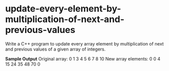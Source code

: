 # update-every-element-by-multiplication-of-next-and-previous-values

Write a C++ program to update every array element by multiplication of next and previous values of a given array of integers.

<b> Sample Output</b>
Original array: 0 1 3 4 5 6 7 8 10
New array elements: 0 0 4 15 24 35 48 70 0
